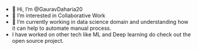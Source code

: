 - 👋 Hi, I’m @GauravDaharia20
- 👀 I’m interested in Collaborative Work
- 🌱 I’m currently working in data science domain and understanding how it can help to automate manual process.
- I have worked on other tech like ML and Deep learning do check out the open source project.

<!---
GauravDaharia20/GauravDaharia20 is a ✨ special ✨ repository because its `README.md` (this file) appears on your GitHub profile.
You can click the Preview link to take a look at your changes.
--->
